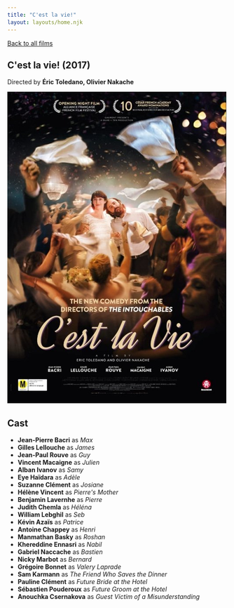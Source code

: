 ```yaml
---
title: "C'est la vie!"
layout: layouts/home.njk
---
```


<a href="../">Back to all films</a>

<article class="film">
  <h1>C'est la vie! (2017)</h1>

  <p class="director">
    Directed by <strong>Éric Toledano, Olivier Nakache</strong>
  </p>

  <img src="../films/posters/cest-la-vie.jpg" alt="">

  <h2>
    Cast
  </h2>
  <ul>
    <li><strong>Jean-Pierre Bacri</strong> as <em>Max</em></li>
<li><strong>Gilles Lellouche</strong> as <em>James</em></li>
<li><strong>Jean-Paul Rouve</strong> as <em>Guy</em></li>
<li><strong>Vincent Macaigne</strong> as <em>Julien</em></li>
<li><strong>Alban Ivanov</strong> as <em>Samy</em></li>
<li><strong>Eye Haïdara</strong> as <em>Adèle</em></li>
<li><strong>Suzanne Clément</strong> as <em>Josiane</em></li>
<li><strong>Hélène Vincent</strong> as <em>Pierre's Mother</em></li>
<li><strong>Benjamin Lavernhe</strong> as <em>Pierre</em></li>
<li><strong>Judith Chemla</strong> as <em>Héléna</em></li>
<li><strong>William Lebghil</strong> as <em>Seb</em></li>
<li><strong>Kévin Azaïs</strong> as <em>Patrice</em></li>
<li><strong>Antoine Chappey</strong> as <em>Henri</em></li>
<li><strong>Manmathan Basky</strong> as <em>Roshan</em></li>
<li><strong>Khereddine Ennasri</strong> as <em>Nabil</em></li>
<li><strong>Gabriel Naccache</strong> as <em>Bastien</em></li>
<li><strong>Nicky Marbot</strong> as <em>Bernard</em></li>
<li><strong>Grégoire Bonnet</strong> as <em>Valery Laprade</em></li>
<li><strong>Sam Karmann</strong> as <em>The Friend Who Saves the Dinner</em></li>
<li><strong>Pauline Clément</strong> as <em>Future Bride at the Hotel</em></li>
<li><strong>Sébastien Pouderoux</strong> as <em>Future Groom at the Hotel</em></li>
<li><strong>Anouchka Csernakova</strong> as <em>Guest Victim of a Misunderstanding</em></li>
  </ul>
</article>
